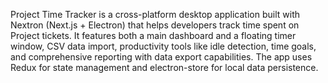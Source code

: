 Project Time Tracker is a cross-platform desktop application built with Nextron (Next.js + Electron) that helps developers track time spent on Project tickets. It features both a main
dashboard and a floating timer window, CSV data import, productivity tools like idle detection, time goals, and comprehensive reporting with data export
capabilities. The app uses Redux for state management and electron-store for local data persistence.
